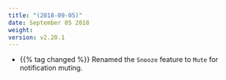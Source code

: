 ```yaml
---
title: "(2018-09-05)"
date: September 05 2018
weight:
version: v2.20.1
---
```


- {{% tag changed %}} Renamed the `Snooze` feature to `Mute` for notification muting.
